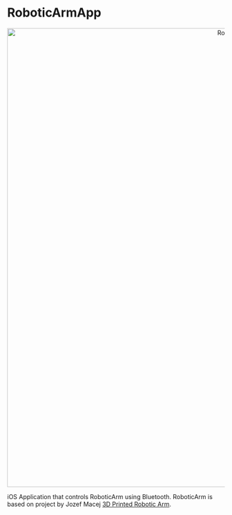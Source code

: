 # RoboticArmApp

<p align="center">
    <img src="https://i.ibb.co/J2v0zMs/Appka.jpg" width="1062" alt="RoboticArmApp" />
</p>

iOS Application that controls RoboticArm using Bluetooth. RoboticArm is based on project by Jozef Macej [3D Printed Robotic Arm](https://www.youtube.com/watch?v=dlAjBVg1W2E).

